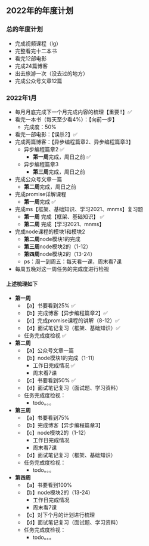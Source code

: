 ## 2022年的年度计划

### 总的年度计划
* 完成视频课程（lg）
* 完整看完十二本书
* 看完12部电影
* 完成24篇博客
* 出去旅游一次（没去过的地方）
* 完成公众号文章12篇


### 2022年1月
* 每月月底完成下一个月完成内容的梳理【重要‼️】✅
* 看完一本书（每天至少看4%）：【向前一步】
  * 完成度：50%
* 看完一部电影：【误杀2】✅
* 完成两篇博客：【异步编程篇章2、异步编程篇章3】
  * 异步编程篇章2 ✅
    * **第一周**完成，周日之前 ✅
  * 异步编程篇章3
    * **第三周**完成，周日之前
* 完成公众号文章一篇
  * **第二周**完成，周日之前
* 完成promise详解课程
  * **第一周**完成 ✅
* 完成ms【框架、基础知识、学习2021、mnms】复习题
  * **第一周** 完成【框架、基础知识】 ✅
  * **第二周** 完成【学习2021、mnms】 
* 完成node课程的模块1和模块2
  * **第二周**node模块1的完成
  * **第三周**node模块2的（1-12）
  * **第四周**node模块2的（13-24）
  * ps：周一到周五：每天看一课，周末看7课
* 每周五晚对这一周任务的完成度进行检视

#### 上述梳理如下
* **第一周**  
  * 【a】书要看到25% ✅
  * 【b】完成博客【异步编程篇章2】✅
  * 【c】完成promise课程的讲解（8-12）✅
  * 【d】面试笔记复习（框架、基础知识）✅
  * 任务完成度检视 ✅
* **第二周**  
  * 【a】公众号文章一篇
  * 【b】node模块1的完成（1-11）
    * 工作日完成情况 ✅
    * 周末看7课 
  * 【c】书要看到50% ✅
  * 【d】面试笔记复习（面试题、学习资料）
  * 任务完成度检视：
    * todo。。。
* **第三周**  
  * 【a】书要看到75%
  * 【b】完成博客【异步编程篇章3】
  * 【c】node模块2的（1-12）
    * 工作日完成情况
    * 周末看7课 
  * 【d】面试笔记复习（框架、基础知识）
  * 任务完成度检视：
    * todo。。。
* **第四周**  
  * 【a】书要看到100%
  * 【b】node模块2的（13-24）
    * 工作日完成情况
    * 周末看7课 
  * 【c】对下个月的计划进行梳理
  * 【d】面试笔记复习（面试题、学习资料）
  * 任务完成度检视：
    * todo。。。

